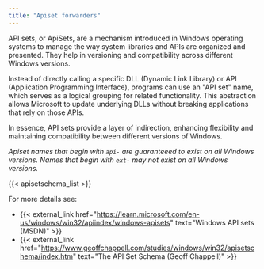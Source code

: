 ```yaml
---
title: "Apiset forwarders"
---
```


API sets, or ApiSets, are a mechanism introduced in Windows operating systems to manage the way system libraries and APIs are organized and presented. They help in versioning and compatibility across different Windows versions.

Instead of directly calling a specific DLL (Dynamic Link Library) or API (Application Programming Interface), programs can use an "API set" name, which serves as a logical grouping for related functionality. This abstraction allows Microsoft to update underlying DLLs without breaking applications that rely on those APIs.

In essence, API sets provide a layer of indirection, enhancing flexibility and maintaining compatibility between different versions of Windows.

_Apiset names that begin with `api-` are guaranteeed to exist on all Windows versions.
Names that begin with `ext-` may not exist on all Windows versions._


{{< apisetschema_list >}}

For more details see:
 * {{< external_link href="https://learn.microsoft.com/en-us/windows/win32/apiindex/windows-apisets" text="Windows API sets (MSDN)" >}}
 * {{< external_link href="https://www.geoffchappell.com/studies/windows/win32/apisetschema/index.htm" text="The API Set Schema (Geoff Chappell)" >}}
